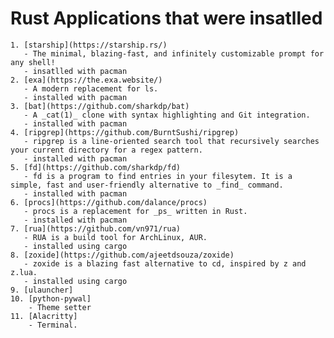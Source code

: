 # Rust Applications that were insatlled
    1. [starship](https://starship.rs/)
       - The minimal, blazing-fast, and infinitely customizable prompt for any shell!
       - insatlled with pacman
    2. [exa](https://the.exa.website/)
       - A modern replacement for ls.
       - installed with pacman
    3. [bat](https://github.com/sharkdp/bat)
       - A _cat(1)_ clone with syntax highlighting and Git integration.
       - installed with pacman
    4. [ripgrep](https://github.com/BurntSushi/ripgrep)
       - ripgrep is a line-oriented search tool that recursively searches your current directory for a regex pattern.
       - installed with pacman
    5. [fd](https://github.com/sharkdp/fd)
       - fd is a program to find entries in your filesytem. It is a simple, fast and user-friendly alternative to _find_ command.
       - installed with pacman
    6. [procs](https://github.com/dalance/procs)
       - procs is a replacement for _ps_ written in Rust.
       - installed with pacman
    7. [rua](https://github.com/vn971/rua)
       - RUA is a build tool for ArchLinux, AUR.
       - installed using cargo
    8. [zoxide](https://github.com/ajeetdsouza/zoxide)
       - zoxide is a blazing fast alternative to cd, inspired by z and z.lua.
       - installed using cargo
    9. [ulauncher]
    10. [python-pywal]
        - Theme setter
    11. [Alacritty]
        - Terminal.
   
